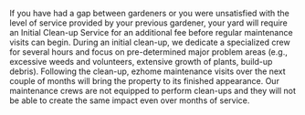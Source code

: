 If you have had a gap between gardeners or you were unsatisfied with the level of service provided by your previous gardener, your yard will require an Initial Clean-up Service for an additional fee before regular maintenance visits can begin. During an initial clean-up, we dedicate a specialized crew for several hours and focus on pre-determined major problem areas (e.g., excessive weeds and volunteers, extensive growth of plants, build-up debris). Following the clean-up, ezhome maintenance visits over the next couple of months will bring the property to its finished appearance. Our maintenance crews are not equipped to perform clean-ups and they will not be able to create the same impact even over months of service.